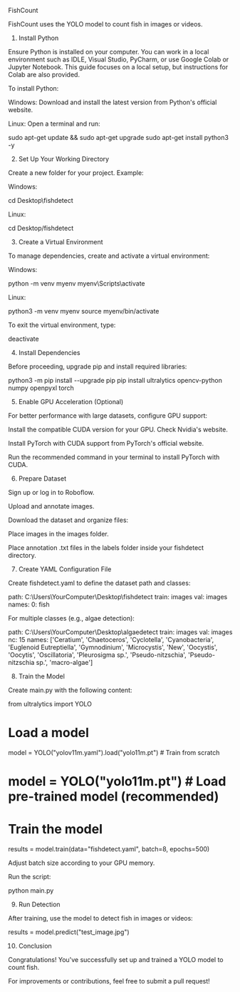 FishCount

FishCount uses the YOLO model to count fish in images or videos.

1. Install Python

Ensure Python is installed on your computer. You can work in a local environment such as IDLE, Visual Studio, PyCharm, or use Google Colab or Jupyter Notebook. This guide focuses on a local setup, but instructions for Colab are also provided.

To install Python:

Windows: Download and install the latest version from Python's official website.

Linux: Open a terminal and run:

sudo apt-get update && sudo apt-get upgrade
sudo apt-get install python3 -y

2. Set Up Your Working Directory

Create a new folder for your project. Example:

Windows:

cd Desktop\fishdetect

Linux:

cd Desktop/fishdetect

3. Create a Virtual Environment

To manage dependencies, create and activate a virtual environment:

Windows:

python -m venv myenv
myenv\Scripts\activate

Linux:

python3 -m venv myenv
source myenv/bin/activate

To exit the virtual environment, type:

deactivate

4. Install Dependencies

Before proceeding, upgrade pip and install required libraries:

python3 -m pip install --upgrade pip
pip install ultralytics opencv-python numpy openpyxl torch

5. Enable GPU Acceleration (Optional)

For better performance with large datasets, configure GPU support:

Install the compatible CUDA version for your GPU. Check Nvidia's website.

Install PyTorch with CUDA support from PyTorch's official website.

Run the recommended command in your terminal to install PyTorch with CUDA.

6. Prepare Dataset

Sign up or log in to Roboflow.

Upload and annotate images.

Download the dataset and organize files:

Place images in the images folder.

Place annotation .txt files in the labels folder inside your fishdetect directory.

7. Create YAML Configuration File

Create fishdetect.yaml to define the dataset path and classes:

path: C:\Users\YourComputer\Desktop\fishdetect
train: images
val: images
names:
  0: fish

For multiple classes (e.g., algae detection):

path: C:\Users\YourComputer\Desktop\algaedetect
train: images
val: images
nc: 15
names: ['Ceratium', 'Chaetoceros', 'Cyclotella', 'Cyanobacteria', 'Euglenoid Eutreptiella', 'Gymnodinium', 'Microcystis', 'New', 'Oocystis', 'Oocytis', 'Oscillatoria', 'Pleurosigma sp.', 'Pseudo-nitzschia', 'Pseudo-nitzschia sp.', 'macro-algae']

8. Train the Model

Create main.py with the following content:

from ultralytics import YOLO

# Load a model
model = YOLO("yolov11m.yaml").load("yolo11m.pt")  # Train from scratch
# model = YOLO("yolo11m.pt")  # Load pre-trained model (recommended)

# Train the model
results = model.train(data="fishdetect.yaml", batch=8, epochs=500)

Adjust batch size according to your GPU memory.

Run the script:

python main.py

9. Run Detection

After training, use the model to detect fish in images or videos:

results = model.predict("test_image.jpg")

10. Conclusion

Congratulations! You've successfully set up and trained a YOLO model to count fish.

For improvements or contributions, feel free to submit a pull request!

